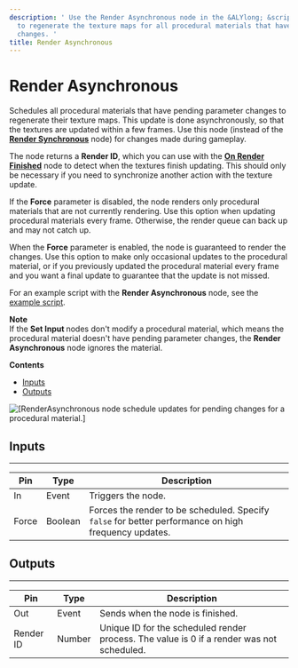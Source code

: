 ```yaml
---
description: ' Use the Render Asynchronous node in the &ALYlong; &script-canvas; editor
  to regenerate the texture maps for all procedural materials that have pending parameter
  changes. '
title: Render Asynchronous
---
```

# Render Asynchronous<a name="render-asynchronous-node"></a>

Schedules all procedural materials that have pending parameter changes to regenerate their texture maps\. This update is done asynchronously, so that the textures are updated within a few frames\. Use this node \(instead of the **[Render Synchronous](/docs/userguide/render-synchronous-node.md)** node\) for changes made during gameplay\.

The node returns a **Render ID**, which you can use with the **[On Render Finished](/docs/userguide/on-render-finished-node.md)** node to detect when the textures finish updating\. This should only be necessary if you need to synchronize another action with the texture update\.

If the **Force** parameter is disabled, the node renders only procedural materials that are not currently rendering\. Use this option when updating procedural materials every frame\. Otherwise, the render queue can back up and may not catch up\. 

When the **Force** parameter is enabled, the node is guaranteed to render the changes\. Use this option to make only occasional updates to the procedural material, or if you previously updated the procedural material every frame and you want a final update to guarantee that the update is not missed\.

For an example script with the **Render Asynchronous** node, see the [example script](script-canvas-procedural-material-nodes.md#example-brick-wall-render-asynchronous-script)\.

**Note**  
If the **Set Input <Type>** nodes don't modify a procedural material, which means the procedural material doesn't have pending parameter changes, the **Render Asynchronous** node ignores the material\.

**Contents**
+ [Inputs](#render-asynchronous-node-input)
+ [Outputs](#render-asynchronous-node-output)

![\[RenderAsynchronous node schedule updates for pending changes for a procedural material.\]](/images/userguide/scripting/script-canvas/scriptcanvasnodes/script-canvas-render-asynchronous-node.png)

## Inputs<a name="render-asynchronous-node-input"></a>


****  

| Pin | Type | Description | 
| --- | --- | --- | 
| In | Event | Triggers the node\. | 
| Force | Boolean |  Forces the render to be scheduled\. Specify `false` for better performance on high frequency updates\.  | 

## Outputs<a name="render-asynchronous-node-output"></a>


****  

| Pin | Type | Description | 
| --- | --- | --- | 
| Out | Event | Sends when the node is finished\. | 
| Render ID | Number | Unique ID for the scheduled render process\. The value is 0 if a render was not scheduled\. | 